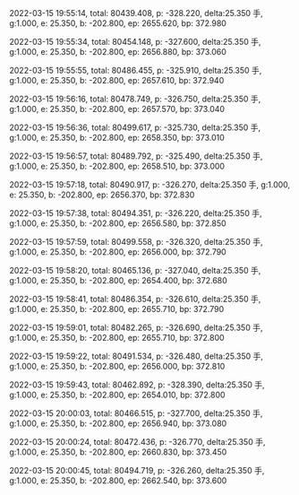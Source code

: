 2022-03-15 19:55:14, total: 80439.408, p: -328.220, delta:25.350 手, g:1.000, e: 25.350, b: -202.800, ep: 2655.620, bp: 372.980

2022-03-15 19:55:34, total: 80454.148, p: -327.600, delta:25.350 手, g:1.000, e: 25.350, b: -202.800, ep: 2656.880, bp: 373.060

2022-03-15 19:55:55, total: 80486.455, p: -325.910, delta:25.350 手, g:1.000, e: 25.350, b: -202.800, ep: 2657.610, bp: 372.940

2022-03-15 19:56:16, total: 80478.749, p: -326.750, delta:25.350 手, g:1.000, e: 25.350, b: -202.800, ep: 2657.570, bp: 373.040

2022-03-15 19:56:36, total: 80499.617, p: -325.730, delta:25.350 手, g:1.000, e: 25.350, b: -202.800, ep: 2658.350, bp: 373.010

2022-03-15 19:56:57, total: 80489.792, p: -325.490, delta:25.350 手, g:1.000, e: 25.350, b: -202.800, ep: 2658.510, bp: 373.000

2022-03-15 19:57:18, total: 80490.917, p: -326.270, delta:25.350 手, g:1.000, e: 25.350, b: -202.800, ep: 2656.370, bp: 372.830

2022-03-15 19:57:38, total: 80494.351, p: -326.220, delta:25.350 手, g:1.000, e: 25.350, b: -202.800, ep: 2656.580, bp: 372.850

2022-03-15 19:57:59, total: 80499.558, p: -326.320, delta:25.350 手, g:1.000, e: 25.350, b: -202.800, ep: 2656.000, bp: 372.790

2022-03-15 19:58:20, total: 80465.136, p: -327.040, delta:25.350 手, g:1.000, e: 25.350, b: -202.800, ep: 2654.400, bp: 372.680

2022-03-15 19:58:41, total: 80486.354, p: -326.610, delta:25.350 手, g:1.000, e: 25.350, b: -202.800, ep: 2655.710, bp: 372.790

2022-03-15 19:59:01, total: 80482.265, p: -326.690, delta:25.350 手, g:1.000, e: 25.350, b: -202.800, ep: 2655.710, bp: 372.800

2022-03-15 19:59:22, total: 80491.534, p: -326.480, delta:25.350 手, g:1.000, e: 25.350, b: -202.800, ep: 2656.000, bp: 372.810

2022-03-15 19:59:43, total: 80462.892, p: -328.390, delta:25.350 手, g:1.000, e: 25.350, b: -202.800, ep: 2654.010, bp: 372.800

2022-03-15 20:00:03, total: 80466.515, p: -327.700, delta:25.350 手, g:1.000, e: 25.350, b: -202.800, ep: 2656.940, bp: 373.080

2022-03-15 20:00:24, total: 80472.436, p: -326.770, delta:25.350 手, g:1.000, e: 25.350, b: -202.800, ep: 2660.830, bp: 373.450

2022-03-15 20:00:45, total: 80494.719, p: -326.260, delta:25.350 手, g:1.000, e: 25.350, b: -202.800, ep: 2662.540, bp: 373.600